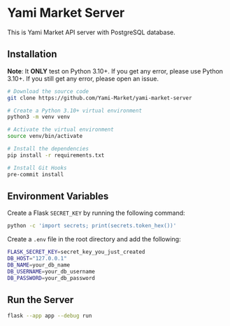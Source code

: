 # Yami Market Server

This is Yami Market API server with PostgreSQL database.

## Installation

**Note**: It **ONLY** test on Python 3.10+. If you get any error,
please use Python 3.10+. If you still get any error, please open an issue.

```bash
# Download the source code
git clone https://github.com/Yami-Market/yami-market-server

# Create a Python 3.10+ virtual environment
python3 -m venv venv

# Activate the virtual environment
source venv/bin/activate

# Install the dependencies
pip install -r requirements.txt

# Install Git Hooks
pre-commit install
```

## Environment Variables

Create a Flask `SECRET_KEY` by running the following command:

```bash
python -c 'import secrets; print(secrets.token_hex())'
```

Create a `.env` file in the root directory and add the following:

```bash
FLASK_SECRET_KEY=secret_key_you_just_created
DB_HOST="127.0.0.1"
DB_NAME=your_db_name
DB_USERNAME=your_db_username
DB_PASSWORD=your_db_password
```

## Run the Server

```bash
flask --app app --debug run
```
